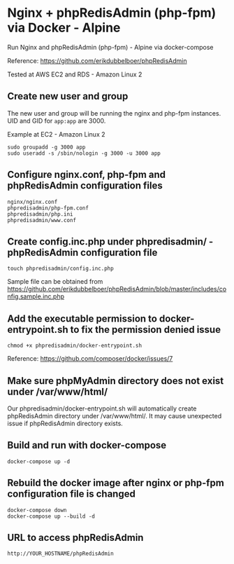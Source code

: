 # Nginx + phpRedisAdmin (php-fpm) via Docker - Alpine

Run Nginx and phpRedisAdmin (php-fpm) - Alpine via docker-compose

Reference: https://github.com/erikdubbelboer/phpRedisAdmin

Tested at AWS EC2 and RDS - Amazon Linux 2

## Create new user and group
The new user and group will be running the nginx and php-fpm instances. UID and GID for `app:app` are 3000.

Example at EC2 - Amazon Linux 2
```
sudo groupadd -g 3000 app
sudo useradd -s /sbin/nologin -g 3000 -u 3000 app
```

## Configure nginx.conf, php-fpm and phpRedisAdmin configuration files
```
nginx/nginx.conf
phpredisadmin/php-fpm.conf
phpredisadmin/php.ini
phpredisadmin/www.conf
```

## Create config.inc.php under phpredisadmin/ - phpRedisAdmin configuration file
`touch phpredisadmin/config.inc.php`

Sample file can be obtained from https://github.com/erikdubbelboer/phpRedisAdmin/blob/master/includes/config.sample.inc.php

## Add the executable permission to docker-entrypoint.sh to fix the permission denied issue
```
chmod +x phpredisadmin/docker-entrypoint.sh
```
Reference: https://github.com/composer/docker/issues/7

## Make sure phpMyAdmin directory does not exist under /var/www/html/
Our phpredisadmin/docker-entrypoint.sh will automatically create phpRedisAdmin directory under /var/www/html/. It may cause unexpected issue if phpRedisAdmin directory exists.

## Build and run with docker-compose
```
docker-compose up -d
```

## Rebuild the docker image after nginx or php-fpm configuration file is changed
```
docker-compose down
docker-compose up --build -d
```

## URL to access phpRedisAdmin
```
http://YOUR_HOSTNAME/phpRedisAdmin
```
